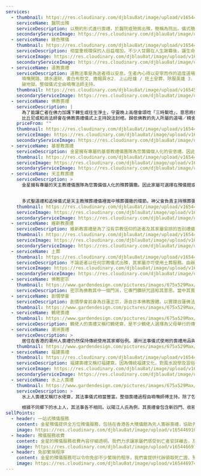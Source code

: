 ```yaml
---
services:
  - thumbnail: https://res.cloudinary.com/djblau8at/image/upload/v1654468877/WhatsApp_Image_2022-06-05_at_8.55.19_PM_je2xiv.jpg
    serviceName: 醫院出殯
    serviceDescription: 以簡約形式進行喪禮，於醫院或殮房出殯，簡稱為院出。儀式簡潔，進行時間較短，但亦非常莊重。過程相當整全，金星會全力協助整個過程，包括辦理文件、安排喪禮，及安排出殯事宜，妥善為您打點，提供一條龍服務。
    secondaryServiceImage: https://res.cloudinary.com/djblau8at/image/upload/v1654469048/grapes_1_grjfzt.jpg
  - serviceName: 綠色殯儀
    thumbnail: https://res.cloudinary.com/djblau8at/image/upload/v1654467098/pexels-torsten-kellermann-955656_yisnwi.jpg
    serviceDescription: 相當重視環保的人日益增加，不少人甘願在人生謝幕後，讓生命重回大自然，減少地球資源消耗為環保作出貢獻。現今將先人骨灰灑放在紀念花園或海上日漸普及。使用簡易喪禮(醫院出殯或殮房出殯)，簡稱院出的儀式，進行簡單又隆重的告別禮儀。金星提供的代辦服務包括安排喪禮，出殯，申請綠色殯葬手續，以至安排紀念花園撒灰及紀念碑，或安排海葬出海撒骨灰，妥善為你部署，提供殯儀一條龍服務。
    serviceImage: https://res.cloudinary.com/djblau8at/image/upload/v1654467122/th-3090727570_flthli.jpg
    secondaryServiceImage: https://res.cloudinary.com/djblau8at/image/upload/v1654467057/pexels-nancy-bourque-1209978_qvrec8.jpg
  - serviceName: 道教喪禮
    serviceDescription: 道教法事是為逝者得以安息，生者內心得以安寧而作的追度道場，此為寄託了生者對逝者往日情思及敬孝之心所作出的最後敬意的一門法事。法事儀式包括1.
      喃嘸開路、請水運財、書白布祭文、擔帽買水2. 上山旺爐 / 旺土安葬、除服英雄 3. 回宅安麈會祖先、旺屋 4. 打齋大法事 及5.
      破地獄。整個儀式全由喃嘸法師主持。
    thumbnail: https://res.cloudinary.com/djblau8at/image/upload/v1654528953/PHOTO-2022-06-06-14-06-01_2_txaksd.jpg
    secondaryServiceImage: https://res.cloudinary.com/djblau8at/image/upload/v1654467413/DSC00444_ibskyn.jpg
  - serviceName: 佛教喪禮
    serviceDescription: |
      為了能讓亡者在佛力加護下轉生或往生淨土，守靈晚上高僧會頌唸「三時繫唸」，意思將佛力過渡給亡者，更有比丘尼作散花放焰口功德，並唸頌倒頭經。
      比丘尼或和尚法師會在佛教喪禮儀式上主持說法封棺。歸依佛教的先人所屬的道場／精舍會組成義工助念團在殯儀館，喪禮上協助誦經。
    priceFrom: ""
    thumbnail: https://res.cloudinary.com/djblau8at/image/upload/v1654466810/pexels-pixabay-248032_a65mys.jpg
    serviceImage: https://res.cloudinary.com/djblau8at/image/upload/v1654529039/PHOTO-2022-06-06-14-05-54_2_uafg90.jpg
    secondaryServiceImage: https://res.cloudinary.com/djblau8at/image/upload/v1654466811/pexels-rodnae-productions-8710814_fsgf7t.jpg
  - serviceName: 基督教喪禮
    serviceDescription: 金星擁有專屬的基督教禮儀團隊為您籌備個人化的安息禮。因此家屬可選擇在殯儀館或教堂舉行安息禮，為逝者回顧生平經歷。牧師會負責主持安息禮拜，程序普遍包含宣訓、唱詩、讀經、牧師或傳道人帶領祈禱和祝福、瞻仰遺容等。
    thumbnail: https://res.cloudinary.com/djblau8at/image/upload/v1654466859/pexels-pixabay-161034_fchicq.jpg
    serviceImage: https://res.cloudinary.com/djblau8at/image/upload/v1654466852/pexels-anna-shvets-6663935_y7bo2p.jpg
    secondaryServiceImage: https://res.cloudinary.com/djblau8at/image/upload/v1654466876/pexels-pixabay-208371_qyrl3y.jpg
  - serviceName: 天主教喪禮
    serviceDescription: >
      金星擁有專屬的天主教禮儀團隊為您籌備個人化的殯葬彌撒。因此家屬可選擇在殯儀館或教堂為逝者舉行殯葬禮。


      多式聖道禮和追悼儀式是天主教殯葬禮儀裡面中殯葬彌撒的環節。神父會負責主持殯葬彌撒。程序普遍包含致候、祈禱丶讀經、答唱詠的聖道禮儀、禱詞、祝禱、灑聖水、奉乳香等，並以瞻仰遺容結束，隨即會由主禮神父帶領靈柩步出靈堂。
    thumbnail: https://res.cloudinary.com/djblau8at/image/upload/v1654466923/pexels-%D0%B0%D0%BB%D0%B5%D0%BA%D1%81%D0%B5%D0%B9-%D0%B2%D0%B5%D1%87%D0%B5%D1%80%D0%B8%D0%BD-9544154_b3lnjm.jpg
    serviceImage: https://res.cloudinary.com/djblau8at/image/upload/v1654466887/pexels-deca-zafra-4680818_a95ox1.jpg
    secondaryServiceImage: https://res.cloudinary.com/djblau8at/image/upload/v1654466911/pexels-ksenia-chernaya-8986709_jdxare.jpg
  - serviceName: 維新教喪禮
    serviceDescription: 維新教喪禮是為了沒有宗教信仰的逝者及其家屬安排的告別禮儀，亦可稱為無宗教喪禮。喪禮簡潔，儀式沒有限制，但過程亦非常莊重。此儀式為家屬朋友聚會，並同時為逝者回顧生平經歷，以致懷念逝者。
    thumbnail: https://res.cloudinary.com/djblau8at/image/upload/v1654467306/pexels-pavel-danilyuk-7317890_lj0fmi.jpg
    serviceImage: https://res.cloudinary.com/djblau8at/image/upload/v1654467260/pexels-pavel-danilyuk-7317681_gef7rc.jpg
    secondaryServiceImage: https://res.cloudinary.com/djblau8at/image/upload/v1654467165/978-3247580448_rupcyo.jpg
  - serviceName: 土葬
    thumbnail: https://res.cloudinary.com/djblau8at/image/upload/v1654466828/13272a46bcbcbae96dd858f541910c67_o7xf7e.jpg
    serviceDescription: 不論逝者以任何宗教儀式出殯，其家屬亦可使用土葬服務。由辦理土葬文件、購地、揀選土葬棺木以至安排喪禮程序，金星會提供一條龍服務。金星御用的仵作工人均有接受遺體處理、扶棺及落柩訓練，全程跟進確保落葬順利進行。
    serviceImage: https://res.cloudinary.com/djblau8at/image/upload/v1654467211/JZB6107_1200x1200-2670961371_xlc09q.jpg
    secondaryServiceImage: https://res.cloudinary.com/djblau8at/image/upload/v1654466846/5-2613943998_ftvy2k.jpg
  - serviceName: 佛教密宗
    thumbnail: https://www.gardendesign.com/pictures/images/675x529Max/site_3/helianthus-yellow-flower-pixabay_11863.jpg
    serviceDescription: 密宗為佛教其中一個門派，它專門鑽研咒語和其意思。當中其喪禮特別注重儀式，有各種各樣的儀節，包括火供。因為密宗的儀式包含了「唯識」和「中觀」的理論，所以密宗是重視藉儀式來修行，其禮儀內涵的佛教意義才是其精粹。
  - serviceName: 創價學會
    serviceDescription: 創價學會前身為日蓮正宗，源自日本佛教團體。以實踐日蓮佛法，尊重生命來確立起真正的幸福境界。創價學會喪禮進行儀式時會將先人的遺照、靈位牌、學會線香放在靈前。為了保庇逝者前往來世，後生善處。
    thumbnail: https://www.gardendesign.com/pictures/images/675x529Max/site_3/helianthus-yellow-flower-pixabay_11863.jpg
  - serviceName: 鶴佬喪禮
    thumbnail: https://www.gardendesign.com/pictures/images/675x529Max/site_3/helianthus-yellow-flower-pixabay_11863.jpg
    serviceDescription: 鶴佬人的喪禮又稱打鶴佬齋，是不少鶴佬人選擇為父母舉行的傳統喪禮儀式。鶴佬法事儀式比其他香港殯葬文化較為隆重。鶴佬喃嘸師傅會帶領主持鶴佬喪禮。過程包括牛頭馬面、過芝麻橋、祭財大殮、買水餵飯及木神主。法事以過芝麻橋最為人熟悉，過橋時喃嘸師傅會唱出逝者過往對家庭的付出及，令亡者的孝子賢孫深深體會到亡者對子孫們不求回報的愛並感動落淚。
  - serviceName: 潮洲喪禮
    serviceDescription: >
      居住在香港的潮州人喪禮仍然保持傳統使用其家鄉俗例。潮州法事儀式使用的喪禮用品與潮州人的喜好及生活日常有關。檯櫈水煲水壺及功夫茶具，以至他們喜歡吃的食物例如潮州粿和烏頭魚都會在其法事儀式出現。過程包括拜佛、發關、禮血盆、拜牲及附廌祖先。
    thumbnail: https://www.gardendesign.com/pictures/images/675x529Max/site_3/helianthus-yellow-flower-pixabay_11863.jpg
  - serviceName: 福建喪禮
    thumbnail: https://res.cloudinary.com/djblau8at/image/upload/v1654469745/3.ARW_gkp6ra.jpg
    serviceDescription: 福建喪禮又稱打福建齋。因為傳統福建文化，對風水說學及習俗傳統十分講究，所以其殯葬禮儀相對其他宗教喪禮繁瑣。殯葬禮儀使用的特色用品及儀式包括福建轉盤、紙紮全套、赦馬赦官、扶靈、銘旌、龍鬚和庫銀。
    serviceImage: https://res.cloudinary.com/djblau8at/image/upload/v1654529356/PHOTO-2022-06-06-14-05-59_2_sha1oa.jpg
    secondaryServiceImage: https://res.cloudinary.com/djblau8at/image/upload/v1654556853/PHOTO-2022-06-06-14-05-58_2_gsfwpy.jpg
  - serviceName: 水上人喪禮
    thumbnail: https://www.gardendesign.com/pictures/images/675x529Max/site_3/helianthus-yellow-flower-pixabay_11863.jpg
    serviceDescription: >
      水上人喪禮又稱打水佬齋，其法事儀式相當豐富。整個喪禮過程由喃嘸師傅主持。除了包括傳統的破地獄、過橋、遊十殿及坐蓮花外，還有較為特別的先人招魂，用生魚過河和外嫁女兒還米債等。除此之外使用的紙紮各式各樣，最為人熟悉的「真身」是代表亡者的人形紙紮。

      根據不同鄉下的水上人，其法事各不相同。以陽江人氏為例，其喪禮會包含斬四門、收邪破禁等獨特的儀式。
sellPoints:
  - header: 一站式殯儀服務
    content: 金星殯儀提供全方位殯儀服務，包括在香港各大殯儀館為先人籌辦喪禮，協助先人家屬安排政府文件至撰寫訃文，並提供哀傷支援使先人家屬在喪禮後得到安慰。金星會照顧每一個微不足道的細節，使所有儀式順利進行。
    image: https://res.cloudinary.com/djblau8at/image/upload/v1654469108/5_tdp160.jpg
  - header: 殯儀服務收費
    content: 金星的殯儀服務收費內容仔細透明。我們力求讓家屬們感受到亡者安詳離去，及使亡者的故事得以流傳，我們會按著家屬的需要及先人的個人特質籌辦個人化的喪禮。金星會根據您所選擇的殯儀服務及安排,清晰列明所需收費價格。
    image: https://res.cloudinary.com/djblau8at/image/upload/v1654466911/pexels-ksenia-chernaya-8986709_jdxare.jpg
  - header: 免卻繁瑣程序
    content: 金星的殯儀服務可以令你免卻不少繁瑣的程序，我們會提供代辦領取死亡證、預約火化爐期、領取骨灰及安排骨灰龕位及其他善後服務等。所有文件為您妥善安排，令你安心。
    image: https://res.cloudinary.com/djblau8at/image/upload/v1654469745/3.ARW_gkp6ra.jpg
---
```

